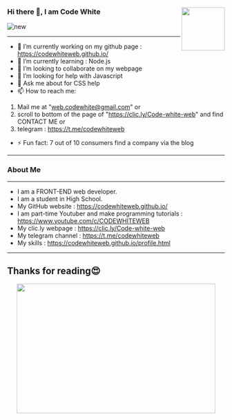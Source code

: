 ### Hi there 👋, I am Code White  <img align="right" width="100" height="100" src="http://www.fillmurray.com/100/100">

![new](https://user-images.githubusercontent.com/79645854/121132158-67d5c800-c84e-11eb-9198-83811a4d6c79.png)

---------------------------------------------------------------------------------------------------------------------------
- 🔭 I’m currently working on my github page : https://codewhiteweb.github.io/
- 🌱 I’m currently learning : Node.js
- 👯 I’m looking to collaborate on my webpage
- 🤔 I’m looking for help with Javascript
- 💬 Ask me about for CSS help
- 📫 How to reach me:  
 1. Mail me at "web.codewhite@gmail.com" or 
 2. scroll to bottom of the page of "https://clic.ly/Code-white-web" and find CONTACT ME or 
 3. telegram : https://t.me/codewhiteweb

- ⚡ Fun fact: 7 out of 10 consumers find a company via the blog
---------------------------------------------------------------------------------------------------------------------------
### About Me
---------------------------------------------------------------------------------------------------------------------------
- I am a FRONT-END web developer.
- I am a student in High School.
- My GitHub website : https://codewhiteweb.github.io/
- I am part-time Youtuber and make programming tutorials : https://www.youtube.com/c/CODEWHITEWEB
- My clic.ly webpage : https://clic.ly/Code-white-web
- My telegram channel : https://t.me/codewhiteweb
- My skills : https://codewhiteweb.github.io/profile.html
---------------------------------------------------------------------------------------------------------------------------


Thanks for reading😍
--------------------------------------------------------------------------------------------------------------------------- 
 <p align="center">
 <img width="460" height="300" src="https://user-images.githubusercontent.com/79645854/121132038-407efb00-c84e-11eb-8f76-a811a91cd71a.png" align="center">
 </p>
